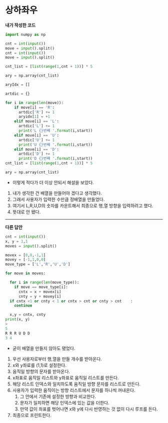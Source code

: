 # 상하좌우

**내가 작성한 코드**

```python
import numpy as np

cnt = int(input())
move = input().split()
cnt = int(input())
move = input().split()

cnt_list = [list(range(1,cnt + 1))] * 5 

ary = np.array(cnt_list)

aryIdx = []

artdic = {}

for i in range(len(move)):
    if move[i] == 'R':
      artdic['R'] += 1
      aryidx[1] = +1
    elif move[i] == 'L':
      artdic['L'] += 1
      print('L {}번째 '.format(i,start))
    elif move[i] == 'U':
      artdic['U'] += 1
      print('U {}번째 '.format(i,start))
    elif move[i] == 'D':
      artdic['D'] += 1
      print('D {}번째 '.format(i,start))
cnt_list = [list(range(1,cnt + 1))] * 5 

ary = np.array(cnt_list)
```

- 이렇게 적다가 더 이상 안되서 해설을 보았다.

1. 내가 생각한 건 배열을 만들어야 겠다고 생각했다. 
2. 그래서 사용자가 입력한 수만큼 정배열을 만들었다.
3. 여기서 L,R,U,D의 숫자를 카운트해서 최종으로 행,열 방향을 입력하려고 했다. 
4. 뜻대로 안 됐다.

---

**다른 답안**

```python
cnt = int(input())
x, y = 1,1
moves = input().split()

movex = [0,0,-1,1]
movey = [-1,1,0,0]
move_type = ['L','R','U','D']

for move in moves:

  for i in range(len(move_type)):
    if move == move_type[i]:
      cntx = x + movex[i]
      cnty = y + movey[i]
  if cntx <1 or cnty < 1 or cntx > cnt or cnty > cnt    :
    continue

  x,y = cntx, cnty
print(x, y)
>
5
R R R U D D
3 4
```

- 굳이 배열을 만들지 않아도 됐었다.

1. 우선 사용자로부터 행,열을 만들 개수를 받아온다.
2. x와 y좌료를 (1,1)로 설정한다.
3. 움직일 방향의 문자를 받아온다.
4. x좌표로 움직일 리스트와 y좌표로 움직일 리스트를 만든다.
5. 해당 리스트 인덱스와 일치하도록 움직일 방향 문자를 리스트로 만든다.
6. 사용자가 입력한 움직이는 방향 리스트에서 문자를 하나씩 꺼내온다.
   1. 그 안에서 기존에 설정한 방향과 비교한다.
   2. 문자가 일치하면 해당 인덱스에 있는 값을 더한다.
   3. 만약 값이 좌표를 벗어나면 x와 y에 다시 반영하는 것 없이 다시 루프를 돈다.
7. 최종으로 프린트한다.